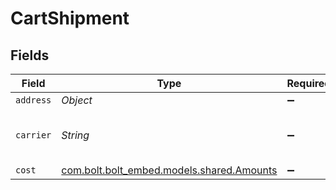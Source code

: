 # CartShipment


## Fields

| Field                                                                       | Type                                                                        | Required                                                                    | Description                                                                 | Example                                                                     |
| --------------------------------------------------------------------------- | --------------------------------------------------------------------------- | --------------------------------------------------------------------------- | --------------------------------------------------------------------------- | --------------------------------------------------------------------------- |
| `address`                                                                   | *Object*                                                                    | :heavy_minus_sign:                                                          | N/A                                                                         |                                                                             |
| `carrier`                                                                   | *String*                                                                    | :heavy_minus_sign:                                                          | The name of the carrier selected.                                           | FedEx                                                                       |
| `cost`                                                                      | [com.bolt.bolt_embed.models.shared.Amounts](../../models/shared/Amounts.md) | :heavy_minus_sign:                                                          | N/A                                                                         |                                                                             |